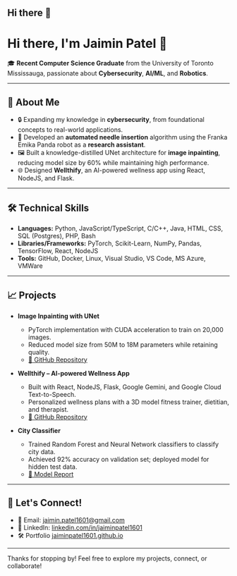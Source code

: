 ## Hi there 👋

# Hi there, I'm Jaimin Patel 👋

🎓 **Recent Computer Science Graduate** from the University of Toronto Mississauga, passionate about **Cybersecurity**, **AI/ML**, and **Robotics**.

---

## 🚀 About Me

- 🔒 Expanding my knowledge in **cybersecurity**, from foundational concepts to real-world applications.
- 🤖 Developed an **automated needle insertion** algorithm using the Franka Emika Panda robot as a **research assistant**.
- 🖼️ Built a knowledge-distilled UNet architecture for **image inpainting**, reducing model size by 60% while maintaining high performance.
- 🌐 Designed **Wellthify**, an AI-powered wellness app using React, NodeJS, and Flask.

---

## 🛠️ Technical Skills

- **Languages:** Python, JavaScript/TypeScript, C/C++, Java, HTML, CSS, SQL (Postgres), PHP, Bash
- **Libraries/Frameworks:** PyTorch, Scikit-Learn, NumPy, Pandas, TensorFlow, React, NodeJS
- **Tools:** GitHub, Docker, Linux, Visual Studio, VS Code, MS Azure, VMWare

---

## 📈 Projects

- **Image Inpainting with UNet**
  - PyTorch implementation with CUDA acceleration to train on 20,000 images.
  - Reduced model size from 50M to 18M parameters while retaining quality.
  - [🔗 GitHub Repository](https://github.com/Junaid-Kn/csc490-project)

- **Wellthify – AI-powered Wellness App**
  - Built with React, NodeJS, Flask, Google Gemini, and Google Cloud Text-to-Speech.
  - Personalized wellness plans with a 3D model fitness trainer, dietitian, and therapist.
  - [🔗 GitHub Repository](https://github.com/parthtyagi9/Wellthify)

- **City Classifier**
  - Trained Random Forest and Neural Network classifiers to classify city data.
  - Achieved 92% accuracy on validation set; deployed model for hidden test data.
  - [🔗 Model Report](https://drive.google.com/file/d/1-hyq7EpkBPIEShJ1THRB_Cn7I7GAIJmd/view?usp=sharing)

---

## 🤝 Let's Connect!

- 📧 Email: [jaimin.patel1601@gmail.com](mailto:jaimin.patel1601@gmail.com)
- 💼 LinkedIn: [linkedin.com/in/jaiminpatel1601](https://www.linkedin.com/in/jaiminpatel1601/)
- 🛠️ Portfolio [jaiminpatel1601.github.io](https://jaiminpatel1601.github.io/)

---

Thanks for stopping by! Feel free to explore my projects, connect, or collaborate!


